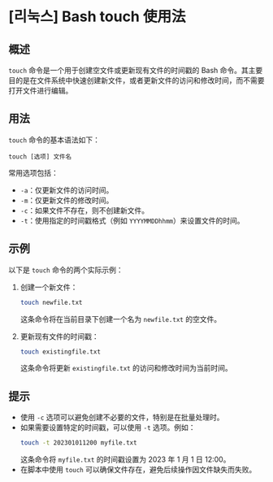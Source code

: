 # [리눅스] Bash touch 使用法

## 概述
`touch` 命令是一个用于创建空文件或更新现有文件的时间戳的 Bash 命令。其主要目的是在文件系统中快速创建新文件，或者更新文件的访问和修改时间，而不需要打开文件进行编辑。

## 用法
`touch` 命令的基本语法如下：
```
touch [选项] 文件名
```
常用选项包括：
- `-a`：仅更新文件的访问时间。
- `-m`：仅更新文件的修改时间。
- `-c`：如果文件不存在，则不创建新文件。
- `-t`：使用指定的时间戳格式（例如 `YYYYMMDDhhmm`）来设置文件的时间。

## 示例
以下是 `touch` 命令的两个实际示例：

1. 创建一个新文件：
   ```bash
   touch newfile.txt
   ```
   这条命令将在当前目录下创建一个名为 `newfile.txt` 的空文件。

2. 更新现有文件的时间戳：
   ```bash
   touch existingfile.txt
   ```
   这条命令将更新 `existingfile.txt` 的访问和修改时间为当前时间。

## 提示
- 使用 `-c` 选项可以避免创建不必要的文件，特别是在批量处理时。
- 如果需要设置特定的时间戳，可以使用 `-t` 选项。例如：
  ```bash
  touch -t 202301011200 myfile.txt
  ```
  这条命令将 `myfile.txt` 的时间戳设置为 2023 年 1 月 1 日 12:00。
- 在脚本中使用 `touch` 可以确保文件存在，避免后续操作因文件缺失而失败。